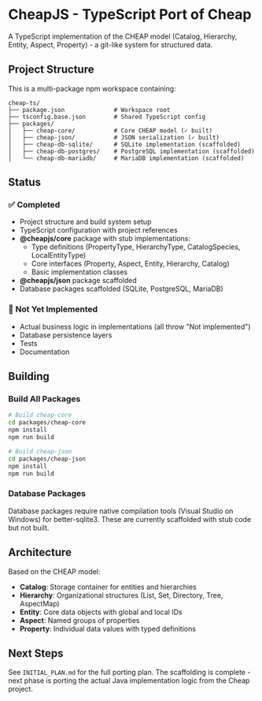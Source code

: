 # CheapJS - TypeScript Port of Cheap

A TypeScript implementation of the CHEAP model (Catalog, Hierarchy, Entity, Aspect, Property) - a git-like system for structured data.

## Project Structure

This is a multi-package npm workspace containing:

```
cheap-ts/
├── package.json              # Workspace root
├── tsconfig.base.json        # Shared TypeScript config
├── packages/
│   ├── cheap-core/           # Core CHEAP model (✓ built)
│   ├── cheap-json/           # JSON serialization (✓ built)
│   ├── cheap-db-sqlite/      # SQLite implementation (scaffolded)
│   ├── cheap-db-postgres/    # PostgreSQL implementation (scaffolded)
│   └── cheap-db-mariadb/     # MariaDB implementation (scaffolded)
```

## Status

### ✅ Completed
- Project structure and build system setup
- TypeScript configuration with project references
- **@cheapjs/core** package with stub implementations:
  - Type definitions (PropertyType, HierarchyType, CatalogSpecies, LocalEntityType)
  - Core interfaces (Property, Aspect, Entity, Hierarchy, Catalog)
  - Basic implementation classes
- **@cheapjs/json** package scaffolded
- Database packages scaffolded (SQLite, PostgreSQL, MariaDB)

### 🚧 Not Yet Implemented
- Actual business logic in implementations (all throw "Not implemented")
- Database persistence layers
- Tests
- Documentation

## Building

### Build All Packages
```bash
# Build cheap-core
cd packages/cheap-core
npm install
npm run build

# Build cheap-json
cd packages/cheap-json
npm install
npm run build
```

### Database Packages
Database packages require native compilation tools (Visual Studio on Windows) for better-sqlite3.
These are currently scaffolded with stub code but not built.

## Architecture

Based on the CHEAP model:
- **Catalog**: Storage container for entities and hierarchies
- **Hierarchy**: Organizational structures (List, Set, Directory, Tree, AspectMap)
- **Entity**: Core data objects with global and local IDs
- **Aspect**: Named groups of properties
- **Property**: Individual data values with typed definitions

## Next Steps

See `INITIAL_PLAN.md` for the full porting plan. The scaffolding is complete - next phase is porting the actual Java implementation logic from the Cheap project.
